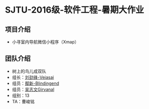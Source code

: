 # SJTU-2016级-软件工程-暑期大作业

## 项目介绍
- 小寻室内导航微信小程序（Xmap）

## 团队介绍
- 树上的鸟儿成双队
- 组长：[刘劲锋-Veiasai](http://github.com/Veiasai)
- 组员：[鄢新-Blindingend](http://github.com/blindingend)
- 组员：[吴志文Girvanal](http://github.com/GIRVANAL)
- 组别：13
- TA：曹峻铭

